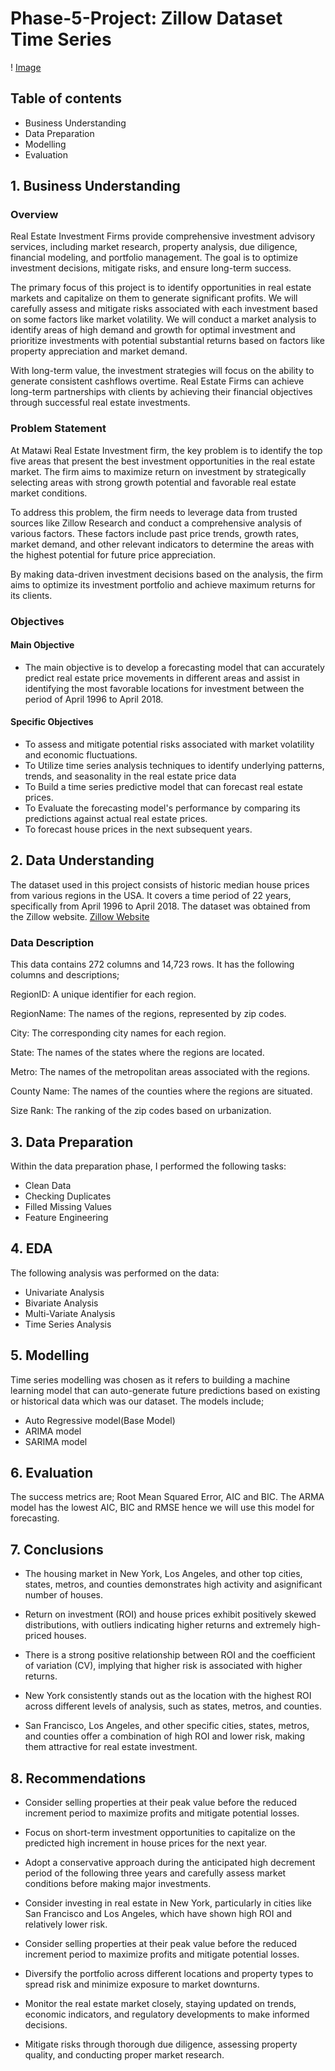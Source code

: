 # Phase-5-Project: Zillow Dataset Time Series

! [Image](https://user-images.githubusercontent.com/40391537/247698138-6e6a18e9-43bc-42c3-aad8-5e4566322102.jpg)

## Table of contents

* Business Understanding
* Data Preparation
* Modelling
* Evaluation

## 1. Business Understanding

### Overview

Real Estate Investment Firms provide comprehensive investment advisory services, including market research, property analysis, due diligence, financial modeling, and portfolio management. The goal is to optimize investment decisions, mitigate risks, and ensure long-term success.

The primary focus of this project is to identify opportunities in real estate markets and capitalize on them to generate significant profits. We will carefully assess and mitigate risks associated with each investment based on some factors like market volatility. We will conduct a market analysis to identify areas of high demand and growth for optimal investment and prioritize investments with potential substantial returns based on factors like property appreciation and market demand.

With long-term value, the investment strategies will focus on the ability to generate consistent cashflows overtime. Real Estate Firms can achieve long-term partnerships with clients by achieving their financial objectives through successful real estate investments.

### Problem Statement

At Matawi Real Estate Investment firm, the key problem is to identify the top five areas that present the best investment opportunities in the real estate market. The firm aims to maximize return on investment by strategically selecting areas with strong growth potential and favorable real estate market conditions.

To address this problem, the firm needs to leverage data from trusted sources like Zillow Research and conduct a comprehensive analysis of various factors. These factors include past price trends, growth rates, market demand, and other relevant indicators to determine the areas with the highest potential for future price appreciation.

By making data-driven investment decisions based on the analysis, the firm aims to optimize its investment portfolio and achieve maximum returns for its clients.

### Objectives

#### Main Objective

* The main objective is to develop a forecasting model that can accurately predict real estate price movements in different areas and assist in identifying the most favorable locations for investment between the period of April 1996 to April 2018.

#### Specific Objectives

* To assess and mitigate potential risks associated with market volatility and economic fluctuations.
* To Utilize time series analysis techniques to identify underlying patterns, trends, and seasonality in the real estate price data
* To Build a time series predictive model that can forecast real estate prices.
* To Evaluate the forecasting model's performance by comparing its predictions against actual real estate prices.
* To forecast house prices in the next subsequent years.

## 2. Data Understanding

The dataset used in this project consists of historic median house prices from various regions in the USA. It covers a time period of 22 years, specifically from April 1996 to April 2018. The dataset was obtained from the Zillow website.
[Zillow Website](https://github.com/learn-co-curriculum/dsc-phase-4-choosing-a-dataset/blob/main/time-series/zillow_data.csv)

### Data Description

This data contains 272 columns and 14,723 rows. It has the following columns and descriptions;

RegionID: A unique identifier for each region.

RegionName: The names of the regions, represented by zip codes.

City: The corresponding city names for each region.

State: The names of the states where the regions are located.

Metro: The names of the metropolitan areas associated with the regions.

County Name: The names of the counties where the regions are situated.

Size Rank: The ranking of the zip codes based on urbanization.

## 3. Data Preparation

Within the data preparation phase, I performed the following tasks:

* Clean Data
* Checking Duplicates
* Filled Missing Values
* Feature Engineering

## 4. EDA

The following analysis was performed on the data:

* Univariate Analysis
* Bivariate Analysis
* Multi-Variate Analysis
* Time Series Analysis

## 5. Modelling

Time series modelling was chosen as it refers to building a machine learning model that can auto-generate future predictions based on existing or historical data which was our dataset. The models include;

* Auto Regressive model(Base Model)
* ARIMA model
* SARIMA model

## 6. Evaluation

The success metrics are; Root Mean Squared Error, AIC and BIC. The ARMA model has the lowest AIC, BIC and RMSE hence we will use this model for forecasting.

## 7. Conclusions

* The housing market in New York, Los Angeles, and other top cities, states, metros, and counties demonstrates high activity and asignificant number of houses.

* Return on investment (ROI) and house prices exhibit positively skewed distributions, with outliers indicating higher returns and extremely high-priced houses.

* There is a strong positive relationship between ROI and the coefficient of variation (CV), implying that higher risk is associated with higher returns.

* New York consistently stands out as the location with the highest ROI across different levels of analysis, such as states, metros, and counties.

* San Francisco, Los Angeles, and other specific cities, states, metros, and counties offer a combination of high ROI and lower risk, making them attractive for real estate investment.

## 8. Recommendations

* Consider selling properties at their peak value before the reduced increment period to maximize profits and mitigate potential losses.

* Focus on short-term investment opportunities to capitalize on the predicted high increment in house prices for the next year.

* Adopt a conservative approach during the anticipated high decrement period of the following three years and carefully assess market conditions before making major investments.

* Consider investing in real estate in New York, particularly in cities like San Francisco and Los Angeles, which have shown high ROI and relatively lower risk.

* Consider selling properties at their peak value before the reduced increment period to maximize profits and mitigate potential losses.

* Diversify the portfolio across different locations and property types to spread risk and minimize exposure to market downturns.

* Monitor the real estate market closely, staying updated on trends, economic indicators, and regulatory developments to make informed decisions.

* Mitigate risks through thorough due diligence, assessing property quality, and conducting proper market research.

